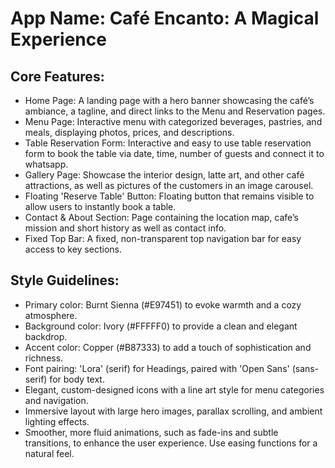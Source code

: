 # **App Name**: Café Encanto: A Magical Experience

## Core Features:

- Home Page: A landing page with a hero banner showcasing the café’s ambiance, a tagline, and direct links to the Menu and Reservation pages.
- Menu Page: Interactive menu with categorized beverages, pastries, and meals, displaying photos, prices, and descriptions.
- Table Reservation Form: Interactive and easy to use table reservation form to book the table via date, time, number of guests and connect it to whatsapp.
- Gallery Page: Showcase the interior design, latte art, and other café attractions, as well as pictures of the customers in an image carousel.
- Floating 'Reserve Table' Button: Floating button that remains visible to allow users to instantly book a table.
- Contact & About Section: Page containing the location map, cafe’s mission and short history as well as contact info.
- Fixed Top Bar: A fixed, non-transparent top navigation bar for easy access to key sections.

## Style Guidelines:

- Primary color: Burnt Sienna (#E97451) to evoke warmth and a cozy atmosphere.
- Background color: Ivory (#FFFFF0) to provide a clean and elegant backdrop.
- Accent color: Copper (#B87333) to add a touch of sophistication and richness.
- Font pairing: 'Lora' (serif) for Headings, paired with 'Open Sans' (sans-serif) for body text.
- Elegant, custom-designed icons with a line art style for menu categories and navigation.
- Immersive layout with large hero images, parallax scrolling, and ambient lighting effects.
- Smoother, more fluid animations, such as fade-ins and subtle transitions, to enhance the user experience. Use easing functions for a natural feel.